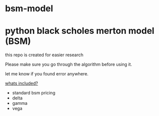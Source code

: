 # bsm-model
<h1>python black scholes merton model (BSM)</h1>

<p>this repo is created for easier research</p>

<p>Please make sure you go through the algorithm before using it.</p>
<p>let me know if you found error anywhere.</p>

<p><u>whats included?</u></p>
<ul>
  <li>standard bsm pricing</li>
  <li>delta</li>
  <li>gamma</li>
  <li>vega</li>
</ul>

